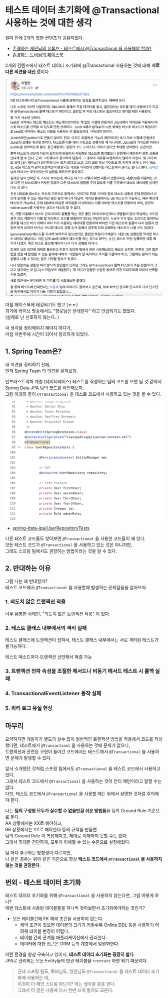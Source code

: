 # 테스트 데이터 초기화에 @Transactional 사용하는 것에 대한 생각

얼마 전에 2개의 핫한 컨텐츠가 공유되었다.  

- [존경하는 재민님의 유튜브 - 테스트에서 @Transactional 을 사용해야 할까?](https://www.youtube.com/watch?v=PDhN6aiF7QQ)
- [존경하는 토비님의 페이스북](https://www.facebook.com/tobyilee/posts/pfbid037KmQz4TbwBfgkAXc8JjMjipMesF9iuTTWvMtUKirr3742cGfvVrq4Aft33CGmLWSl)

2개의 컨텐츠에서 테스트 데이터 초기화에 @Transactional 사용하는 것에 대해 **서로 다른 의견을 내신 것**이다. 

![intro](./images/intro.png)

마침 페이스북에 태깅되기도 했고 (ㅠㅠ)  
과거에 라이브 방송에서도 "향로님은 반대한다" 라고 언급되기도 했었다.  
(실제로 난 선호하지 않는다..)  
  
내 생각을 정리해야지 해야지 하다가,  
마침 이번주에 시간이 되어서 정리하게 되었다.  
  
## 1. Spring Team은?

내 의견을 정리하기 전에,  
먼저 Spring Team 의 의견을 살펴보자.  
  
인프라스트럭쳐 계층 (데이터베이스) 테스트를 작성하는 팀의 코드를 보면 될 것 같아서 Spring Data JPA 팀의 코드를 확인해보자.  
그럼 아래와 같이 `@Transactional` 을 테스트 코드에서 사용하고 있는 것을 볼 수 있다.  

![spring-team](./images/spring-team.png)

- [spring-data-jpa/UserRepositoryTests](https://github.com/spring-projects/spring-data-jpa/blob/main/spring-data-jpa/src/test/java/org/springframework/data/jpa/repository/UserRepositoryTests.java)

다른 테스트 코드들도 찾아보면 `@Transactional` 을 사용한 코드들이 꽤 있다.  
모든 테스트 코드가 `@Transactional` 을 사용하고 있는 것은 아니지만,  
그래도 스프링 팀에서도 권장하는 방법이라는 것을 알 수 있다.

## 2. 반대하는 이유

그럼 나는 왜 반대할까?  
테스트 코드에서 `@Transactional` 을 사용할때 발생하는 문제점들을 알아보자.

### 1. 의도치 않은 트랜잭션 적용

너무 유명한 사례인, "의도치 않은 트랜잭션 적용" 이 있다.  

### 2. 테스트 클래스 내부에서의 격리 실패

테스트 클래스에 트랜잭션이 잡혀서, 
테스트 클래스 내부에서는 서로 격리된 테스트가 불가능하다.

테스트 메소드마다 트랜잭션 선언해서 해결 가능

### 3. 트랜잭션 전파 속성을 조절한 메서드나 비동기 메서드 테스트 시 롤백 실패

### 4. TransactionalEventListener 동작 실패

### 5. 쿼리 로그 유실 현상

## 마무리

요약하자면 개발자가 별도의 실수 없이 일반적인 트랜잭션 방법을 적용해서 코드를 작성했다면, 테스트에서 `@Transactionl` 을 사용하는 것에 문제가 없으나,  
트랜잭션과 관련된 구현이 들어간 코드에서는 테스트에서 `@Transactional` 을 사용하면 문제가 발생할 수 있다.  
  
앞서 소개했던 것처럼 스프링 팀에서도 `@Transactional` 을 테스트 코드에서 사용하고 있다.  
그래서 테스트 코드에서 `@Transactional` 을 사용하는 것이 안티 패턴이라고 말할 수는 없다.  
다만, 테스트 코드에서 `@Transactional` 을 사용할 때는 위에서 설명한 것처럼 주의해야 한다.  
  
나는 **팀의 구성원 모두가 실수할 수 없을만큼 쉬운 방법들**을 팀의 Ground Rule 기준으로 둔다.  
AA 상황에서는 XX로 해야하고,  
BB 상황에서는 YY로 해야한다 등의 규칙을 만들면   
팀의 Ground Rule 이 복잡해지고, 제대로 이해하지 못할 수도 있다.  
그래서 최대한 간단하게, 모두가 이해할 수 있는 수준으로 설정해왔다.  
  
팀 마다 추구하는 방향성이 다르지만,  
나 같은 경우는 위와 같은 기준으로 항상 **테스트 코드에서 `@Transactional` 을 사용하지 않는 것을 권장한다**.

## 번외 - 테스트 데이터 초기화

테스트 데이터 초기화를 위해 `@Transactional` 을 사용하지 않는다면, 그럼 어떻게 하나?  
매번 테스트에 사용된 테이블들을 하나씩 찾아보면서 초기화해야하는 것인가?  

- 모든 테이블간에 FK 제약 조건을 사용하지 않는다.
  - 제약 조건이 있으면 테이블의 크기가 커질수록 Online DDL 등을 사용하기 어려워 테이블 변경이 어렵다.
  - 테이블 간의 관계를 애플리케이션에서 관리한다.
  - 데이터에 대한 접근은 ORM 등의 계층에서 일원화한다.

이런 환경을 항상 구축하고 있어서, **테스트 데이터 초기화는 굉장히 쉽다**.  
JPA로 관리되는 모든 Entity들의 연관 테이블을 `truncate` 하면 되기 때문이다.


> 근데 스프링 팀도, 토비님도, 영한님도 `@Transactional` 를 테스트 데이터 초기화에 사용하는 데,   
> 이것이 더 메인 스트림 아닌가? 하는 생각을 종종 한다.  
> 그래서 이 글은 나중에 다시 한번 쓰게 될지도 모른다.
